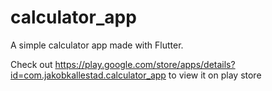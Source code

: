 # calculator_app

A simple calculator app made with Flutter.

Check out https://play.google.com/store/apps/details?id=com.jakobkallestad.calculator_app to view it on play store

